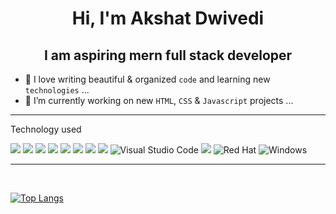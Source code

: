 <h1 align="center">Hi, I'm Akshat Dwivedi </h1>

<h2 align="center">I am aspiring mern full stack developer</h2>


- 👀 I love writing beautiful & organized ``code`` and learning new ``technologies`` ...
- 🌱 I’m currently working on new ``HTML``, ``CSS`` & ``Javascript`` projects ...
 <hr attribute="value"> 
<p>Technology used</p>


![](https://img.shields.io/badge/C-00599C?style=for-the-badge&logo=c&logoColor=black)
![](https://img.shields.io/badge/C%2B%2B-00599C?style=for-the-badge&logo=c%2B%2B&logoColor=balck)
![](https://img.shields.io/badge/JavaScript-323330?style=for-the-badge&logo=javascript&logoColor=F7DF1E)
![](https://img.shields.io/badge/HTML5-E34F26?style=for-the-badge&logo=html5&logoColor=black)
![](https://img.shields.io/badge/CSS3-1572B6?style=for-the-badge&logo=css3&logoColor=black)
![](https://img.shields.io/badge/Node.js-43853D?style=for-the-badge&logo=node.js&logoColor=black)
![](https://img.shields.io/badge/MongoDB-4EA94B?style=for-the-badge&logo=mongodb&logoColor=black)
![](https://img.shields.io/badge/MySQL-005C84?style=for-the-badge&logo=mysql&logoColor=black)
![Visual Studio Code](https://img.shields.io/badge/Visual%20Studio%20Code-0078d7.svg?style=for-the-badge&logo=visual-studio-code&logoColor=black)
![](https://img.shields.io/badge/Linux-FCC624?style=for-the-badge&logo=linux&logoColor=black)
![Red Hat](https://img.shields.io/badge/Red%20Hat-EE0000?style=for-the-badge&logo=redhat&logoColor=black)
![Windows](https://img.shields.io/badge/Windows-0078D6?style=for-the-badge&logo=windows&logoColor=white)
 <hr attribute="value"> 
<br/>

[![Top Langs](https://github-readme-stats.vercel.app/api/top-langs/?username=akshat-x64&layout=compact)](https://github.com/akshat-x64/github-readme-stats)


